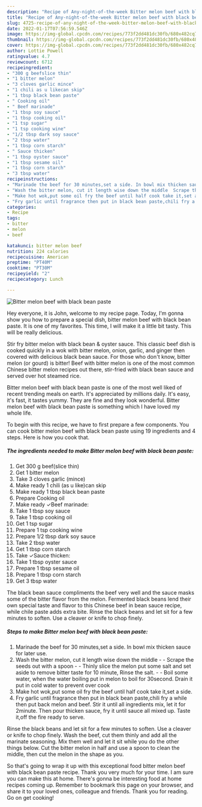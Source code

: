 ```yaml
---
description: "Recipe of Any-night-of-the-week Bitter melon beef with black bean paste"
title: "Recipe of Any-night-of-the-week Bitter melon beef with black bean paste"
slug: 4725-recipe-of-any-night-of-the-week-bitter-melon-beef-with-black-bean-paste
date: 2022-01-17T07:56:59.546Z
image: https://img-global.cpcdn.com/recipes/773f2dd481dc30fb/680x482cq70/bitter-melon-beef-with-black-bean-paste-recipe-main-photo.jpg
thumbnail: https://img-global.cpcdn.com/recipes/773f2dd481dc30fb/680x482cq70/bitter-melon-beef-with-black-bean-paste-recipe-main-photo.jpg
cover: https://img-global.cpcdn.com/recipes/773f2dd481dc30fb/680x482cq70/bitter-melon-beef-with-black-bean-paste-recipe-main-photo.jpg
author: Lottie Powell
ratingvalue: 4.7
reviewcount: 6712
recipeingredient:
- "300 g beefslice thin"
- "1 bitter melon"
- "3 cloves garlic mince"
- "1 chili as u likecan skip"
- "1 tbsp black bean paste"
- " Cooking oil"
- " Beef marinade"
- "1 tbsp soy sauce"
- "1 tbsp cooking oil"
- "1 tsp sugar"
- "1 tsp cooking wine"
- "1/2 tbsp dark soy sauce"
- "2 tbsp water"
- "1 tbsp corn starch"
- " Sauce thicken"
- "1 tbsp oyster sauce"
- "1 tbsp sesame oil"
- "1 tbsp corn starch"
- "3 tbsp water"
recipeinstructions:
- "Marinade the beef for 30 minutes,set a side. In bowl mix thicken sauce for later use."
- "Wash the bitter melon, cut it length wise down the middle  Scrape the seeds out with a spoon  Thinly slice the melon put some salt and set aside to remove bitter taste for 10 minute, Rinse the salt.  Boil some water, when the water boiling put in melon to boil for 30second. Drain it put in cold water to prevent over cook"
- "Make hot wok,put some oil fry the beef until half cook take it,set a side."
- "Fry garlic until fragrance then put in black bean paste,chili fry a while then put back melon and beef. Stir it until all ingredients mix, let it for 2minute. Then pour thicken sauce, fry it until sauce all mixed up. Taste it,off the fire ready to serve."
categories:
- Recipe
tags:
- bitter
- melon
- beef

katakunci: bitter melon beef 
nutrition: 224 calories
recipecuisine: American
preptime: "PT40M"
cooktime: "PT30M"
recipeyield: "2"
recipecategory: Lunch

---
```



![Bitter melon beef with black bean paste](https://img-global.cpcdn.com/recipes/773f2dd481dc30fb/680x482cq70/bitter-melon-beef-with-black-bean-paste-recipe-main-photo.jpg)

Hey everyone, it is John, welcome to my recipe page. Today, I'm gonna show you how to prepare a special dish, bitter melon beef with black bean paste. It is one of my favorites. This time, I will make it a little bit tasty. This will be really delicious.

Stir fry bitter melon with black bean &amp; oyster sauce. This classic beef dish is cooked quickly in a wok with bitter melon, onion, garlic, and ginger then covered with delicious black bean sauce. For those who don&#39;t know, bitter melon (or gourd) is bitter! Beef with bitter melon is one of the most common Chinese bitter melon recipes out there, stir-fried with black bean sauce and served over hot steamed rice.

Bitter melon beef with black bean paste is one of the most well liked of recent trending meals on earth. It's appreciated by millions daily. It's easy, it's fast, it tastes yummy. They are fine and they look wonderful. Bitter melon beef with black bean paste is something which I have loved my whole life.


To begin with this recipe, we have to first prepare a few components. You can cook bitter melon beef with black bean paste using 19 ingredients and 4 steps. Here is how you cook that.

<!--inarticleads1-->

##### The ingredients needed to make Bitter melon beef with black bean paste:

1. Get 300 g beef(slice thin)
1. Get 1 bitter melon
1. Take 3 cloves garlic (mince)
1. Make ready 1 chili (as u like)can skip
1. Make ready 1 tbsp black bean paste
1. Prepare  Cooking oil
1. Make ready  ✓Beef marinade:
1. Take 1 tbsp soy sauce
1. Take 1 tbsp cooking oil
1. Get 1 tsp sugar
1. Prepare 1 tsp cooking wine
1. Prepare 1/2 tbsp dark soy sauce
1. Take 2 tbsp water
1. Get 1 tbsp corn starch
1. Take  ✓Sauce thicken:
1. Take 1 tbsp oyster sauce
1. Prepare 1 tbsp sesame oil
1. Prepare 1 tbsp corn starch
1. Get 3 tbsp water


The black bean sauce compliments the beef very well and the sauce masks some of the bitter flavor from the melon. Fermented black beans lend their own special taste and flavor to this Chinese beef in bean sauce recipe, while chile paste adds extra bite. Rinse the black beans and let sit for a few minutes to soften. Use a cleaver or knife to chop finely. 

<!--inarticleads2-->

##### Steps to make Bitter melon beef with black bean paste:

1. Marinade the beef for 30 minutes,set a side. In bowl mix thicken sauce for later use.
1. Wash the bitter melon, cut it length wise down the middle -  - Scrape the seeds out with a spoon -  - Thinly slice the melon put some salt and set aside to remove bitter taste for 10 minute, Rinse the salt. -  - Boil some water, when the water boiling put in melon to boil for 30second. Drain it put in cold water to prevent over cook
1. Make hot wok,put some oil fry the beef until half cook take it,set a side.
1. Fry garlic until fragrance then put in black bean paste,chili fry a while then put back melon and beef. Stir it until all ingredients mix, let it for 2minute. Then pour thicken sauce, fry it until sauce all mixed up. Taste it,off the fire ready to serve.


Rinse the black beans and let sit for a few minutes to soften. Use a cleaver or knife to chop finely. Wash the beef, cut them thinly and add all the marinate seasoning. Mix them well and let it sit while you do the other things below. Cut the bitter melon in half and use a spoon to clean the middle, then cut the melon in the shape as you. 

So that's going to wrap it up with this exceptional food bitter melon beef with black bean paste recipe. Thank you very much for your time. I am sure you can make this at home. There's gonna be interesting food at home recipes coming up. Remember to bookmark this page on your browser, and share it to your loved ones, colleague and friends. Thank you for reading. Go on get cooking!
